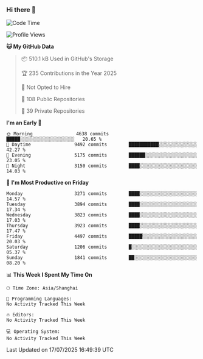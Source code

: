 ### Hi there 👋

<!--
**qbosen/qbosen** is a ✨ _special_ ✨ repository because its `README.md` (this file) appears on your GitHub profile.

Here are some ideas to get you started:

- 🔭 I’m currently working on ...
- 🌱 I’m currently learning ...
- 👯 I’m looking to collaborate on ...
- 🤔 I’m looking for help with ...
- 💬 Ask me about ...
- 📫 How to reach me: ...
- 😄 Pronouns: ...
- ⚡ Fun fact: ...
-->

<!--START_SECTION:waka-->
![Code Time](http://img.shields.io/badge/Code%20Time-2%2C111%20hrs%2036%20mins-blue)

![Profile Views](http://img.shields.io/badge/Profile%20Views-1-blue)

**🐱 My GitHub Data** 

> 📦 510.1 kB Used in GitHub's Storage 
 > 
> 🏆 235 Contributions in the Year 2025
 > 
> 🚫 Not Opted to Hire
 > 
> 📜 108 Public Repositories 
 > 
> 🔑 39 Private Repositories 
 > 
**I'm an Early 🐤** 

```text
🌞 Morning                4638 commits        █████░░░░░░░░░░░░░░░░░░░░   20.65 % 
🌆 Daytime                9492 commits        ███████████░░░░░░░░░░░░░░   42.27 % 
🌃 Evening                5175 commits        ██████░░░░░░░░░░░░░░░░░░░   23.05 % 
🌙 Night                  3150 commits        ████░░░░░░░░░░░░░░░░░░░░░   14.03 % 
```
📅 **I'm Most Productive on Friday** 

```text
Monday                   3271 commits        ████░░░░░░░░░░░░░░░░░░░░░   14.57 % 
Tuesday                  3894 commits        ████░░░░░░░░░░░░░░░░░░░░░   17.34 % 
Wednesday                3823 commits        ████░░░░░░░░░░░░░░░░░░░░░   17.03 % 
Thursday                 3923 commits        ████░░░░░░░░░░░░░░░░░░░░░   17.47 % 
Friday                   4497 commits        █████░░░░░░░░░░░░░░░░░░░░   20.03 % 
Saturday                 1206 commits        █░░░░░░░░░░░░░░░░░░░░░░░░   05.37 % 
Sunday                   1841 commits        ██░░░░░░░░░░░░░░░░░░░░░░░   08.20 % 
```


📊 **This Week I Spent My Time On** 

```text
🕑︎ Time Zone: Asia/Shanghai

💬 Programming Languages: 
No Activity Tracked This Week

🔥 Editors: 
No Activity Tracked This Week

💻 Operating System: 
No Activity Tracked This Week
```


 Last Updated on 17/07/2025 16:49:39 UTC
<!--END_SECTION:waka-->

